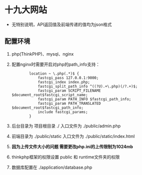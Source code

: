 # 十九大网站

- 无特别说明，API返回值及前端传递的值均为json格式



## 配置环境

1. php(ThinkPHP)、mysql、nginx

2. 配置nginx时需要开启对php的path_info支持：

   ```nginx
           location ~ \.php(.*)$ {
               fastcgi_pass 127.0.0.1:9000;
               fastcgi_index index.php;
               fastcgi_split_path_info ^((?U).+\.php)(/?.+)$;
               fastcgi_param SCRIPT_FILENAME $document_root$fastcgi_script_name;
               fastcgi_param PATH_INFO $fastcgi_path_info;
               fastcgi_param PATH_TRANSLATED $document_root$fastcgi_path_info;
               include fastcgi_params;
           }
   ```

3. 后台目录为 项目根目录 ./ 入口文件为 ./public/admin.php
4. 前端目录为 ./public/static 入口文件为 ./public/static/index.html
5. **因为上传文件大小的问题 需要更改php.ini的上传限制为1024mb**
6. thinkphp框架的权限设置 public 和 runtime文件夹的权限
7. 数据库配置在 ./application/database.php

